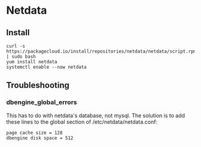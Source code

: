 # Netdata

## Install

	curl -s https://packagecloud.io/install/repositories/netdata/netdata/script.rpm.sh | sudo bash
	yum install netdata
	systemctl enable --now netdata

## Troubleshooting

### dbengine_global_errors

This has to do with netdata's database, not mysql. The solution is to add these lines to the global section of /etc/netdata/netdata.conf:

	page cache size = 128
    dbengine disk space = 512

